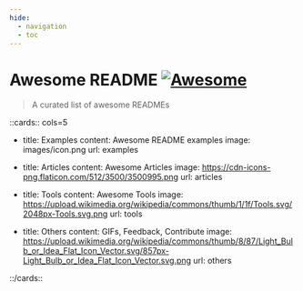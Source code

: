 ```yaml
---
hide:
  - navigation
  - toc
---
```


# Awesome README [![Awesome](https://cdn.jsdelivr.net/gh/sindresorhus/awesome@d7305f38d29fed78fa85652e3a63e154dd8e8829/media/badge.svg)](https://github.com/sindresorhus/awesome#readme)
> A curated list of awesome READMEs

::cards:: cols=5

- title: Examples
  content: Awesome README examples
  image: images/icon.png
  url: examples

- title: Articles
  content: Awesome Articles
  image: https://cdn-icons-png.flaticon.com/512/3500/3500995.png
  url: articles

- title: Tools
  content: Awesome Tools
  image: https://upload.wikimedia.org/wikipedia/commons/thumb/1/1f/Tools.svg/2048px-Tools.svg.png
  url: tools

- title: Others
  content: GIFs, Feedback, Contribute
  image: https://upload.wikimedia.org/wikipedia/commons/thumb/8/87/Light_Bulb_or_Idea_Flat_Icon_Vector.svg/857px-Light_Bulb_or_Idea_Flat_Icon_Vector.svg.png
  url: others




::/cards::

